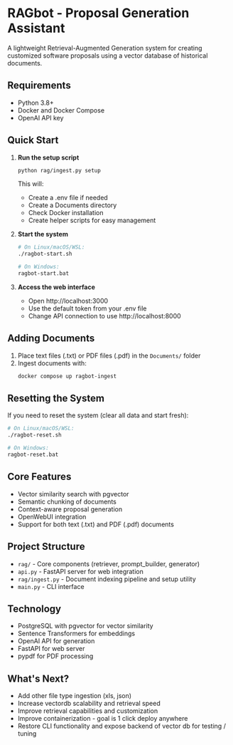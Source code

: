 # RAGbot - Proposal Generation Assistant

A lightweight Retrieval-Augmented Generation system for creating customized software proposals using a vector database of historical documents.

## Requirements

- Python 3.8+
- Docker and Docker Compose
- OpenAI API key

## Quick Start

1. **Run the setup script**
   ```bash
   python rag/ingest.py setup
   ```
   This will:
   - Create a .env file if needed
   - Create a Documents directory
   - Check Docker installation
   - Create helper scripts for easy management

2. **Start the system**
   ```bash
   # On Linux/macOS/WSL:
   ./ragbot-start.sh
   
   # On Windows:
   ragbot-start.bat
   ```

3. **Access the web interface**
   - Open http://localhost:3000
   - Use the default token from your .env file
   - Change API connection to use http://localhost:8000 

## Adding Documents

1. Place text files (.txt) or PDF files (.pdf) in the `Documents/` folder
2. Ingest documents with:
   ```bash
   docker compose up ragbot-ingest
   ```

## Resetting the System

If you need to reset the system (clear all data and start fresh):

```bash
# On Linux/macOS/WSL:
./ragbot-reset.sh

# On Windows:
ragbot-reset.bat
```

## Core Features

- Vector similarity search with pgvector
- Semantic chunking of documents 
- Context-aware proposal generation
- OpenWebUI integration
- Support for both text (.txt) and PDF (.pdf) documents

## Project Structure

- `rag/` - Core components (retriever, prompt_builder, generator)
- `api.py` - FastAPI server for web integration
- `rag/ingest.py` - Document indexing pipeline and setup utility
- `main.py` - CLI interface

## Technology

- PostgreSQL with pgvector for vector similarity
- Sentence Transformers for embeddings
- OpenAI API for generation
- FastAPI for web server
- pypdf for PDF processing

## What's Next?

- Add other file type ingestion (xls, json)
- Increase vectordb scalability and retrieval speed
- Improve retrieval capabilities and customization
- Improve containerization - goal is 1 click deploy anywhere
- Restore CLI functionality and expose backend of vector db for testing / tuning